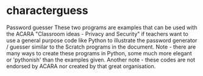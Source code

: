 # characterguess
Password guesser
These two programs are examples that can be used with the ACARA "Classroom ideas - Privacy and Security" if teachers want to use a general purpose code like Python to illustrate the password generator / guesser similar to the Scratch programs in the document. 
Note - there are many ways to create these programs in Python, some much more elegant or 'pythonish' than the examples given.
Another note - these codes are not endorsed by ACARA nor created by that great organisation. 

